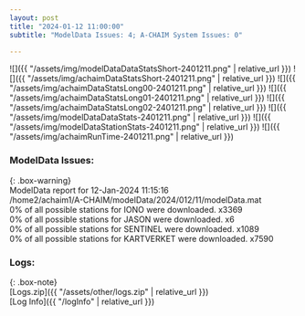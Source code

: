 ```yaml
---
layout: post
title: "2024-01-12 11:00:00"
subtitle: "ModelData Issues: 4; A-CHAIM System Issues: 0"

---
```


![]({{ "/assets/img/modelDataDataStatsShort-2401211.png" | relative_url }})
![]({{ "/assets/img/achaimDataStatsShort-2401211.png" | relative_url }})
![]({{ "/assets/img/achaimDataStatsLong00-2401211.png" | relative_url }})
![]({{ "/assets/img/achaimDataStatsLong01-2401211.png" | relative_url }})
![]({{ "/assets/img/achaimDataStatsLong02-2401211.png" | relative_url }})
![]({{ "/assets/img/modelDataDataStats-2401211.png" | relative_url }})
![]({{ "/assets/img/modelDataStationStats-2401211.png" | relative_url }})
![]({{ "/assets/img/achaimRunTime-2401211.png" | relative_url }})


### ModelData Issues:  
  
{: .box-warning}  
 ModelData report for 12-Jan-2024 11:15:16   
 /home2/achaim1/A-CHAIM/modelData/2024/012/11/modelData.mat   
 0% of all possible stations for IONO were downloaded. x3369   
 0% of all possible stations for JASON were downloaded. x6   
 0% of all possible stations for SENTINEL were downloaded. x1089   
 0% of all possible stations for KARTVERKET were downloaded. x7590   
  


### Logs:  
  
{: .box-note}  
[Logs.zip]({{ "/assets/other/logs.zip" | relative_url }})  
[Log Info]({{ "/logInfo" | relative_url }})  
